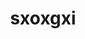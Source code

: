 ---
title: sxoxgxi
github: https://github.com/sxoxgxi
mode: dark
transition: 3s
archetype:
- Music
---